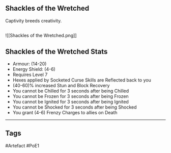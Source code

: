 ## Shackles of the Wretched
Captivity breeds creativity.
##
![[Shackles of the Wretched.png]]
## Shackles of the Wretched Stats
- Armour: (14-20)
- Energy Shield: (4-6)
- Requires Level 7
- Hexes applied by Socketed Curse Skills are Reflected back to you
- (40-60)% increased Stun and Block Recovery
- You cannot be Chilled for 3 seconds after being Chilled
- You cannot be Frozen for 3 seconds after being Frozen
- You cannot be Ignited for 3 seconds after being Ignited
- You cannot be Shocked for 3 seconds after being Shocked
- You grant (4-6) Frenzy Charges to allies on Death


---
## Tags
#Artefact
#PoE1